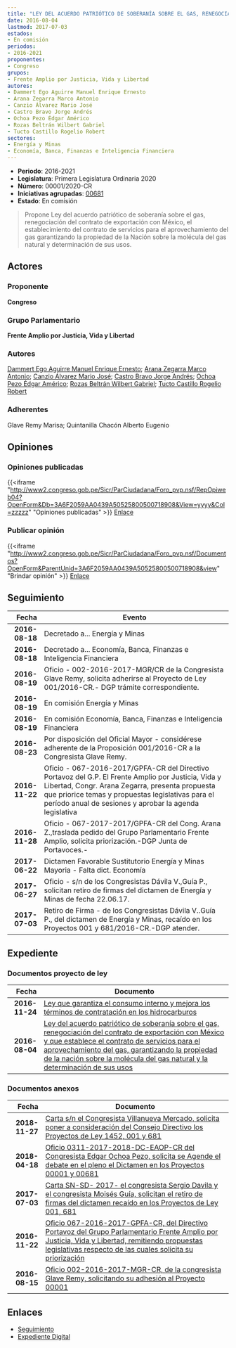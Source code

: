 ```yaml
---
title: "LEY DEL ACUERDO PATRIÓTICO DE SOBERANÍA SOBRE EL GAS, RENEGOCIACIÓN DEL CONTRATO DE EXPORTACIÓN CON MÉXICO Y QUE ESTABLECE EL CONTRATO DE SERVICIOS PARA EL APROVECHAMIENTO DEL GAS GARANTIZANDO LA PROPIEDAD DE LA NACIÓN SOBRE LA MOLÉCULA DEL GAS NATURAL Y LA DETERMINACIÓN DE SUS USOS"
date: 2016-08-04
lastmod: 2017-07-03
estados:
- En comisión
periodos:
- 2016-2021
proponentes:
- Congreso
grupos:
- Frente Amplio por Justicia, Vida y Libertad
autores:
- Dammert Ego Aguirre Manuel Enrique Ernesto
- Arana Zegarra Marco Antonio
- Canzio Álvarez Mario José
- Castro Bravo Jorge Andrés
- Ochoa Pezo Édgar Américo
- Rozas Beltrán Wilbert Gabriel
- Tucto Castillo Rogelio Robert
sectores:
- Energía y Minas
- Economía, Banca, Finanzas e Inteligencia Financiera
---
```

- **Periodo**: 2016-2021
- **Legislatura**: Primera Legislatura Ordinaria 2020
- **Número**: 00001/2020-CR
- **Iniciativas agrupadas**: [00681](../../00600/00681)
- **Estado**: En comisión

> Propone Ley del acuerdo patriótico de soberanía sobre el gas, renegociación del contrato de exportación con México, el establecimiento del contrato de servicios para el aprovechamiento del gas garantizando la propiedad de la Nación sobre la molécula del gas natural y determinación de sus usos.


## Actores

### Proponente

**Congreso**

### Grupo Parlamentario

**Frente Amplio por Justicia, Vida y Libertad**

### Autores

[Dammert Ego Aguirre Manuel Enrique Ernesto](mailto:mailto:mdammert@congreso.gob.pe); [Arana Zegarra Marco Antonio](mailto:mailto:marana@congreso.gob.pe); [Canzio Álvarez Mario José](mailto:mailto:mcanzio@congreso.gob.pe); [Castro Bravo Jorge Andrés](mailto:mailto:jacastro@congreso.gob.pe); [Ochoa Pezo Édgar Américo](mailto:mailto:eochoa@congreso.gob.pe); [Rozas Beltrán Wilbert Gabriel](mailto:mailto:wrozas@congreso.gob.pe); [Tucto Castillo Rogelio Robert](mailto:mailto:rtucto@congreso.gob.pe)

### Adherentes

Glave Remy Marisa; Quintanilla Chacón Alberto Eugenio

## Opiniones

### Opiniones publicadas

{{<iframe "http://www2.congreso.gob.pe/Sicr/ParCiudadana/Foro_pvp.nsf/RepOpiweb04?OpenForm&Db=3A6F2059AA0439A50525800500718908&View=yyyy&Col=zzzzz" "Opiniones publicadas" >}}
[Enlace](http://www2.congreso.gob.pe/Sicr/ParCiudadana/Foro_pvp.nsf/RepOpiweb04?OpenForm&Db=3A6F2059AA0439A50525800500718908&View=yyyy&Col=zzzzz)

### Publicar opinión

{{<iframe "http://www2.congreso.gob.pe/Sicr/ParCiudadana/Foro_pvp.nsf/Documentos?OpenForm&ParentUnid=3A6F2059AA0439A50525800500718908&view" "Brindar opinión" >}}
[Enlace](http://www2.congreso.gob.pe/Sicr/ParCiudadana/Foro_pvp.nsf/Documentos?OpenForm&ParentUnid=3A6F2059AA0439A50525800500718908&view)


## Seguimiento

| Fecha | Evento |
|------:|--------|
| **2016-08-18** | Decretado a... Energía y Minas |
| **2016-08-18** | Decretado a... Economía, Banca, Finanzas e Inteligencia Financiera |
| **2016-08-19** | Oficio - 002-2016-2017-MGR/CR de la Congresista Glave Remy, solicita adherirse al Proyecto de Ley 001/2016-CR.- DGP trámite correspondiente. |
| **2016-08-19** | En comisión Energía y Minas |
| **2016-08-19** | En comisión Economía, Banca, Finanzas e Inteligencia Financiera |
| **2016-08-23** | Por disposición del Oficial Mayor - considérese adherente de la Proposición 001/2016-CR a la Congresista Glave Remy. |
| **2016-11-22** | Oficio - 067-2016-2017/GPFA-CR del Directivo Portavoz del G.P. El Frente Amplio por Justicia, Vida y Libertad, Congr. Arana Zegarra, presenta propuesta que priorice temas y propuestas legislativas para el período anual de sesiones y aprobar la agenda legislativa |
| **2016-11-28** | Oficio - 067-2017-2017/GPFA-CR del Cong. Arana Z.,traslada pedido del Grupo Parlamentario Frente Amplio, solicita priorización.-DGP Junta de Portavoces.- |
| **2017-06-22** | Dictamen Favorable Sustitutorio Energía y Minas Mayoria - Falta dict. Economía |
| **2017-06-27** | Oficio - s/n de los Congresistas Dávila V.,Guía P., solicitan retiro de firmas del dictamen de Energía y Minas de fecha 22.06.17. |
| **2017-07-03** | Retiro de Firma - de los Congresistas Dávila V..Guía P., del dictamen de Energía y Minas, recaído en los Proyectos 001 y 681/2016-CR.-DGP atender. |

## Expediente

### Documentos proyecto de ley

| Fecha | Documento |
|------:|-----------|
| **2016-11-24** | [Ley que garantiza el consumo interno y mejora los términos de contratación en los hidrocarburos](http://www.leyes.congreso.gob.pe/Documentos/2016_2021/Proyectos_de_Ley_y_de_Resoluciones_Legislativas/PL0068120161124.pdf) |
| **2016-08-04** | [Ley del acuerdo patriótico de soberanía sobre el gas, renegociación del contrato de exportación con México y que establece el contrato de servicios para el aprovechamiento del gas, garantizando la propiedad de la nación sobre la molécula del gas natural y la determinación de sus usos](http://www.leyes.congreso.gob.pe/Documentos/2016_2021/Proyectos_de_Ley_y_de_Resoluciones_Legislativas/PL00001_20160804.pdf) |

### Documentos anexos

| Fecha | Documento |
|------:|-----------|
| **2018-11-27** | [Carta s/n el Congresista Villanueva Mercado, solicita poner a consideración del Consejo Directivo los Proyectos de Ley 1452, 001 y 681](http://www.leyes.congreso.gob.pe/Documentos/2016_2021/Oficios/Congresistas/CARTA-S-N-AVM-20181127.pdf) |
| **2018-04-18** | [Oficio 0311-2017-2018-DC-EAOP-CR del Congresista Edgar Ochoa Pezo, solicita se Agende el debate en el pleno el Dictamen en los Proyectos 00001 y 00681](http://www.leyes.congreso.gob.pe/Documentos/2016_2021/Oficios/Congresistas/OFICIO-0311-2017-2018-DC-EAOP-CR.pdf) |
| **2017-07-03** | [Carta SN-SD- 2017- el congresista Sergio Davila y el congresista Moisés Guía, solicitan el retiro de firmas del dictamen recaído en los Proyectos de Ley 001, 681](http://www.leyes.congreso.gob.pe/Documentos/2016_2021/Retiro_de_Firmas/Dictamenes/CARTA-SN-SD.PDF) |
| **2016-11-22** | [Oficio 067-2016-2017-GPFA-CR, del Directivo Portavoz del Grupo Parlamentario Frente Amplio por Justicia, Vida y Libertad, remitiendo propuestas legislativas respecto de las cuales solicita su priorización](http://www.leyes.congreso.gob.pe/Documentos/2016_2021/Oficios/Grupos_Parlamentarios/OFICIO-067-2016-2017-GPFA-CR.pdf) |
| **2016-08-15** | [Oficio 002-2016-2017-MGR-CR, de la congresista Glave Remy, solicitando su adhesión al Proyecto 00001](http://www.leyes.congreso.gob.pe/Documentos/2016_2021/Adhesiones/Proyectos_de_Ley/OF-002-2016-2017-MGR-CR.pdf) |

## Enlaces

- [Seguimiento](http://www2.congreso.gob.pe/Sicr/TraDocEstProc/CLProLey2016.nsf/f7fff46988ca05b1052578e100829cc7/db5f4db0c7192b8805258005006c32ae?OpenDocument)
- [Expediente Digital](http://www2.congreso.gob.pe/Sicr/TraDocEstProc/CLProLey2016.nsf/f7fff46988ca05b1052578e100829cc7/db5f4db0c7192b8805258005006c32ae?OpenDocument&Click=05257FB7005EB655.eb71d0cf91d8294e05256cdf006b5706/$Body/0.1C6C)

